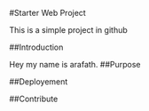 #Starter Web Project

This is a simple project in github

##Introduction

Hey my name is arafath.
##Purpose

##Deployement

##Contribute